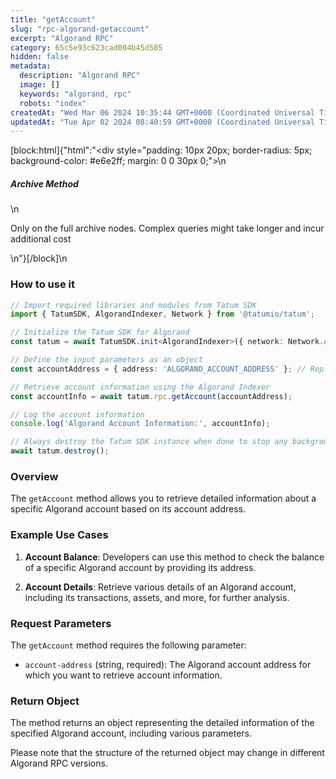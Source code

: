 ```yaml
---
title: "getAccount"
slug: "rpc-algorand-getaccount"
excerpt: "Algorand RPC"
category: 65c5e93c623cad004b45d505
hidden: false
metadata: 
  description: "Algorand RPC"
  image: []
  keywords: "algorand, rpc"
  robots: "index"
createdAt: "Wed Mar 06 2024 10:35:44 GMT+0000 (Coordinated Universal Time)"
updatedAt: "Tue Apr 02 2024 08:40:59 GMT+0000 (Coordinated Universal Time)"
---
```

[block:html]{"html":"<div style=\"padding: 10px 20px; border-radius: 5px; background-color: #e6e2ff; margin: 0 0 30px 0;\">\n  <h5>Archive Method</h5>\n  <p>Only on the full archive nodes. Complex queries might take longer and incur additional cost</p>\n</div>"}[/block]\n
### How to use it

```typescript
// Import required libraries and modules from Tatum SDK
import { TatumSDK, AlgorandIndexer, Network } from '@tatumio/tatum';

// Initialize the Tatum SDK for Algorand
const tatum = await TatumSDK.init<AlgorandIndexer>({ network: Network.ALGORAND_INDEXER });

// Define the input parameters as an object
const accountAddress = { address: 'ALGORAND_ACCOUNT_ADDRESS' }; // Replace with the Algorand account address you want to retrieve information for.

// Retrieve account information using the Algorand Indexer
const accountInfo = await tatum.rpc.getAccount(accountAddress);

// Log the account information
console.log('Algorand Account Information:', accountInfo);

// Always destroy the Tatum SDK instance when done to stop any background processes
await tatum.destroy();
```

### Overview

The `getAccount` method allows you to retrieve detailed information about a specific Algorand account based on its account address.

### Example Use Cases

1. **Account Balance**: Developers can use this method to check the balance of a specific Algorand account by providing its address.

2. **Account Details**: Retrieve various details of an Algorand account, including its transactions, assets, and more, for further analysis.

### Request Parameters

The `getAccount` method requires the following parameter:

- `account-address` (string, required): The Algorand account address for which you want to retrieve account information.

### Return Object

The method returns an object representing the detailed information of the specified Algorand account, including various parameters. 

Please note that the structure of the returned object may change in different Algorand RPC versions.